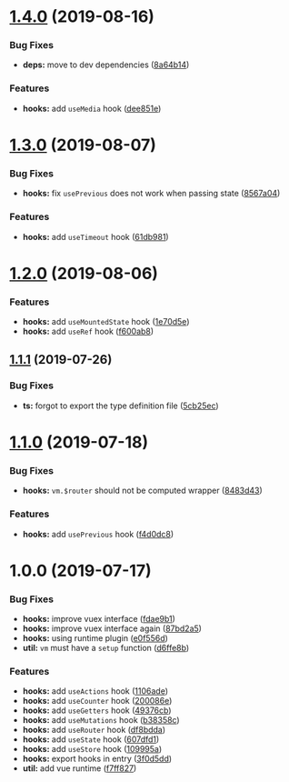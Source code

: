 # [1.4.0](https://github.com/u3u/vue-hooks/compare/v1.3.0...v1.4.0) (2019-08-16)


### Bug Fixes

* **deps:** move to dev dependencies ([8a64b14](https://github.com/u3u/vue-hooks/commit/8a64b14))


### Features

* **hooks:** add `useMedia` hook ([dee851e](https://github.com/u3u/vue-hooks/commit/dee851e))

# [1.3.0](https://github.com/u3u/vue-hooks/compare/v1.2.0...v1.3.0) (2019-08-07)


### Bug Fixes

* **hooks:** fix `usePrevious` does not work when passing state ([8567a04](https://github.com/u3u/vue-hooks/commit/8567a04))


### Features

* **hooks:** add `useTimeout` hook ([61db981](https://github.com/u3u/vue-hooks/commit/61db981))

# [1.2.0](https://github.com/u3u/vue-hooks/compare/v1.1.1...v1.2.0) (2019-08-06)


### Features

* **hooks:** add `useMountedState` hook ([1e70d5e](https://github.com/u3u/vue-hooks/commit/1e70d5e))
* **hooks:** add `useRef` hook ([f600ab8](https://github.com/u3u/vue-hooks/commit/f600ab8))

## [1.1.1](https://github.com/u3u/vue-hooks/compare/v1.1.0...v1.1.1) (2019-07-26)


### Bug Fixes

* **ts:** forgot to export the type definition file ([5cb25ec](https://github.com/u3u/vue-hooks/commit/5cb25ec))

# [1.1.0](https://github.com/u3u/vue-hooks/compare/v1.0.0...v1.1.0) (2019-07-18)


### Bug Fixes

* **hooks:** `vm.$router` should not be computed wrapper ([8483d43](https://github.com/u3u/vue-hooks/commit/8483d43))


### Features

* **hooks:** add `usePrevious` hook ([f4d0dc8](https://github.com/u3u/vue-hooks/commit/f4d0dc8))

# 1.0.0 (2019-07-17)


### Bug Fixes

* **hooks:** improve vuex interface ([fdae9b1](https://github.com/u3u/vue-hooks/commit/fdae9b1))
* **hooks:** improve vuex interface again ([87bd2a5](https://github.com/u3u/vue-hooks/commit/87bd2a5))
* **hooks:** using runtime plugin ([e0f556d](https://github.com/u3u/vue-hooks/commit/e0f556d))
* **util:** `vm` must have a `setup` function ([d6ffe8b](https://github.com/u3u/vue-hooks/commit/d6ffe8b))


### Features

* **hooks:** add `useActions` hook ([1106ade](https://github.com/u3u/vue-hooks/commit/1106ade))
* **hooks:** add `useCounter` hook ([200086e](https://github.com/u3u/vue-hooks/commit/200086e))
* **hooks:** add `useGetters` hook ([49376cb](https://github.com/u3u/vue-hooks/commit/49376cb))
* **hooks:** add `useMutations` hook ([b38358c](https://github.com/u3u/vue-hooks/commit/b38358c))
* **hooks:** add `useRouter` hook ([df8bdda](https://github.com/u3u/vue-hooks/commit/df8bdda))
* **hooks:** add `useState` hook ([607dfd1](https://github.com/u3u/vue-hooks/commit/607dfd1))
* **hooks:** add `useStore` hook ([109995a](https://github.com/u3u/vue-hooks/commit/109995a))
* **hooks:** export hooks in entry ([3f0d5dd](https://github.com/u3u/vue-hooks/commit/3f0d5dd))
* **util:** add vue runtime ([f7ff827](https://github.com/u3u/vue-hooks/commit/f7ff827))
